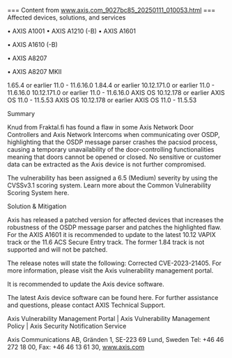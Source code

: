 === Content from www.axis.com_9027bc85_20250111_010053.html ===
Affected devices, solutions, and services

•  AXIS A1001
•  AXIS A1210 (-B)
•  AXIS A1601

•  AXIS A1610 (-B)

•  AXIS A8207

•  AXIS A8207 MKII

1.65.4 or earlier
11.0 - 11.6.16.0
1.84.4 or earlier
10.12.171.0 or earlier
11.0 - 11.6.16.0
10.12.171.0 or earlier
11.0 - 11.6.16.0
AXIS OS 10.12.178 or earlier
AXIS OS 11.0 - 11.5.53
AXIS OS 10.12.178 or earlier
AXIS OS 11.0 - 11.5.53

Summary

Knud  from Fraktal.fi  has found  a  flaw in  some Axis Network Door  Controllers and  Axis Network
Intercoms when communicating over  OSDP, highlighting that the OSDP message parser  crashes
the  pacsiod  process,  causing  a  temporary  unavailability  of  the  door-controlling  functionalities
meaning that doors cannot be opened or closed. No sensitive or customer data can be extracted
as the Axis device is not further compromised.

The vulnerability has been assigned a 6.5 (Medium) severity by using the CVSSv3.1 scoring
system. Learn more about the Common Vulnerability Scoring System here.

Solution & Mitigation

Axis has released a patched version for affected devices that increases the robustness of the
OSDP message parser and patches the highlighted flaw. For the AXIS A1601 it is recommended to
update to the latest 10.12 VAPIX track or the 11.6 ACS Secure Entry track. The former 1.84 track is
not supported and will not be patched.

The release notes will state the following:
Corrected CVE-2023-21405. For more information, please visit the Axis vulnerability management portal.

It is recommended to update the Axis device software.

The latest Axis device software can be found here. For further assistance and questions, please
contact AXIS Technical Support.

Axis Vulnerability Management Portal | Axis Vulnerability Management Policy | Axis Security Notification Service

Axis Communications AB, Gränden 1, SE-223 69 Lund, Sweden
Tel: +46 46 272 18 00, Fax: +46 46 13 61 30, www.axis.com


